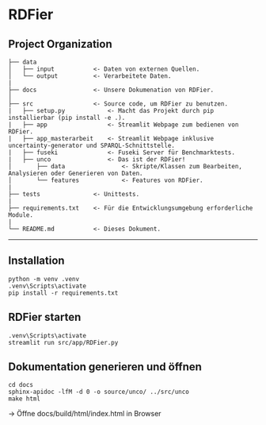 RDFier
======


Project Organization
--------------------

    ├── data
    │   ├── input           <- Daten von externen Quellen.
    │   └── output          <- Verarbeitete Daten.
    |
    ├── docs                <- Unsere Dokumenation von RDFier.
    │  
    ├── src                 <- Source code, um RDFier zu benutzen.
    |   ├── setup.py            <- Macht das Projekt durch pip installierbar (pip install -e .).
    |   ├── app                 <- Streamlit Webpage zum bedienen von RDFier.
    |   ├── app_masterarbeit    <- Streamlit Webpage inklusive uncertainty-generator und SPARQL-Schnittstelle.
    |   ├── fuseki              <- Fuseki Server für Benchmarktests.
    |   ├── unco                <- Das ist der RDFier!
    │       ├── data                <- Skripte/Klassen zum Bearbeiten, Analysieren oder Generieren von Daten.
    │       └── features            <- Features von RDFier.
    |
    ├── tests               <- Unittests.
    |
    ├── requirements.txt    <- Für die Entwicklungsumgebung erforderliche Module.
    |
    └── README.md           <- Dieses Dokument.

--------

Installation
------------

```shell
python -m venv .venv
.venv\Scripts\activate
pip install -r requirements.txt
```

RDFier starten
--------------
```shell
.venv\Scripts\activate
streamlit run src/app/RDFier.py
```

Dokumentation generieren und öffnen
-----------------------------------

```
cd docs
sphinx-apidoc -lfM -d 0 -o source/unco/ ../src/unco
make html
```

-> Öffne docs/build/html/index.html in Browser

